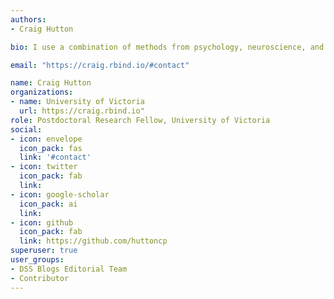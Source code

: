 ```yaml
---
authors:
- Craig Hutton 

bio: I use a combination of methods from psychology, neuroscience, and statistics to examine how brain plasticity, memory, and mood are affected by mild traumatic injuries and neurodegenerative diseases. 

email: "https://craig.rbind.io/#contact"

name: Craig Hutton
organizations: 
- name: University of Victoria
  url: https://craig.rbind.io"
role: Postdoctoral Research Fellow, University of Victoria
social:
- icon: envelope
  icon_pack: fas
  link: '#contact'
- icon: twitter
  icon_pack: fab
  link: 
- icon: google-scholar
  icon_pack: ai
  link: 
- icon: github
  icon_pack: fab
  link: https://github.com/huttoncp
superuser: true
user_groups:
- DSS Blogs Editorial Team
- Contributor
---
```



